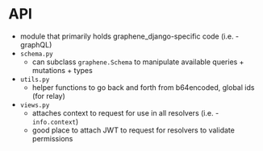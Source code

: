 # API
* module that primarily holds graphene_django-specific code (i.e. - graphQL)
* `schema.py`
    - can subclass `graphene.Schema` to manipulate available queries + mutations + types
* `utils.py`
    - helper functions to go back and forth from b64encoded, global ids (for relay)
* `views.py`
    - attaches context to request for use in all resolvers (i.e. - `info.context`)
    - good place to attach JWT to request for resolvers to validate permissions
